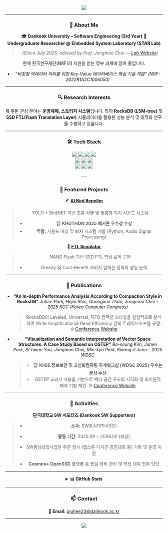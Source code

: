 <p align="center">
  <img src="https://capsule-render.vercel.app/api?type=waving&color=0:8EC5FC,100:E0C3FC&height=180&section=header&text=Juhee%20Park🌱&fontSize=50&fontColor=2F4F4F&animation=fadeIn&desc=Software%20Engineer&descAlignY=62&descAlign=50" />
</p>

<div align="center">

---

### 👋 About Me
🎓 **Dankook University – Software Engineering (3rd Year)**
🔬 **Undergraduate Researcher @ Embedded System Laboratory (STAR Lab)**
> *(Since July 2025, advised by Prof. Jongmoo Choi — [Lab Website](http://swstarlab.kr/page/page01_01.php))*

현재 한국연구재단(NRF)의 지원을 받는 정부 과제에 참여 중입니다.
* *“비정형 빅데이터 처리를 위한 Key-Value 데이터베이스 핵심 기술 개발” (NRF-2022R1A2C1006050)*

---

### 🔍 Research Interests

제 주된 관심 분야는 **운영체제, 스토리지 시스템**입니다.
특히 **RocksDB (LSM-tree)** 및 **SSD FTL(Flash Translation Layer)** 시뮬레이터를 활용한 성능 분석 및 최적화 연구를 수행하고 있습니다.

---

### 🛠 Tech Stack
<p>
  <img src="https://img.shields.io/badge/C++-00599C?style=for-the-badge&logo=cplusplus&logoColor=white"/>
  <img src="https://img.shields.io/badge/Python-3776AB?style=for-the-badge&logo=python&logoColor=white"/>
  <img src="https://img.shields.io/badge/Java-ED8B00?style=for-the-badge&logo=openjdk&logoColor=white"/>
  <img src="https://img.shields.io/badge/Linux-FCC624?style=for-the-badge&logo=linux&logoColor=black"/>
  <br/>
  <img src="https://img.shields.io/badge/Spring-6DB33F?style=for-the-badge&logo=spring&logoColor=white"/>
  <img src="https://img.shields.io/badge/PyTorch-EE4C2C?style=for-the-badge&logo=pytorch&logoColor=white"/>
  <img src="https://img.shields.io/badge/Docker-2496ED?style=for-the-badge&logo=docker&logoColor=white"/>
  <br/>
  <img src="https://img.shields.io/badge/Git-F05032?style=for-the-badge&logo=git&logoColor=white"/>
  <img src="https://img.shields.io/badge/CMake-064F8C?style=for-the-badge&logo=cmake&logoColor=white"/>
  <img src="https://img.shields.io/badge/Visual_Studio_Code-007ACC?style=for-the-badge&logo=visualstudiocode&logoColor=white"/>
</p>
---

### 🚀 Featured Projects

🪶 [**AI Bird Repeller**](https://github.com/JustYOLO/Getout_Bird)
> YOLO + BirdNET 기반 조류 식별 및 맞춤형 퇴치 사운드 시스템
> * 🏆 **KHUTHON 2025 해커톤 우수상 수상**
> * **역할:** 사운드 매칭 및 퇴치 시스템 개발 (Python, Audio Signal Processing)

💾 [**FTL Simulator**](https://github.com/juhee0223/FTL-Simulator)
> NAND Flash 기반 SSD FTL 핵심 로직 구현
> * Greedy 및 Cost-Benefit 가비지 컬렉션 정책의 성능 분석

---

### 📖 Publications

- **“An In-depth Performance Analysis According to Compaction Style in RocksDB”**
  *Juhee Park, Hojin Shin, Guangxun Zhao, Jongmoo Choi – 2025 KCC (Korea Computer Congress)*
  > RocksDB의 Leveled, Universal, FIFO 컴팩션 스타일을 실험적으로 분석하여 Write Amplification과 Read Efficiency 간의 트레이드오프를 규명.
  > 🌐 [Conference Website](https://www.kiise.or.kr/conference/kcc/2025/)

- **“Visualization and Semantic Interpretation of Vector Space Structures: A Case Study Based on OSTEP”**
  *Bo-seung Kim, Juhee Park, Si-hwan Yoo, Jongmoo Choi, Min-kyu Park, Kwang-il Jeon – 2025 WDSC*
  > * 🏆 **KIISE 정보보안 및 고신뢰컴퓨팅 하계워크샵 (WDSC 2025) 우수논문상 수상**
  > * OSTEP 교과서 내용을 기반으로 벡터 공간 구조의 시각화 및 의미론적 해석 기법 제안.
  > 🌐 [Conference Website](https://sites.google.com/view/wdsc2025) 
---

### 🚀 Activities

**단국대학교 SW 서포터즈 (Dankook SW Supporters)**
> * **소속:** SW중심대학사업단
> * **활동 기간:** 2025.09 ~ 2026.02 (예상)
>
> * SW중심대학사업단 주관 행사 (캡스톤 디자인 경진대회 등) 기획 및 운영 지원
> * **Cosmos+ OpenSSD** 플랫폼 등 랩실 장비 관리 및 학생 대여 업무 담당

---

<details>
<summary><b>📊 GitHub Stats</b></summary>
<br/>
<p align="center">
  <img src="https://github-readme-stats.vercel.app/api?username=juhee0223&show_icons=true&theme=tokyonight&hide_border=true" width="48%"/>
  <img src="https://github-readme-stats.vercel.app/api/top-langs/?username=juhee0223&layout=compact&theme=tokyonight&hide_border=true" width="48%"/>
</p>
</details>

---

### 📫 Contact
📧 **Email:** pjuhee23@dankook.ac.kr

---

<p align="center">
  <img src="https://capsule-render.vercel.app/api?type=venom&color=8EC5FC&height=100&section=footer&text=Thank%20you%20for%20visiting!💙&fontSize=18&fontColor=FFFFFF&animation=twinkling"/>
</p>

</div>
